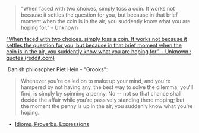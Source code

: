 > "When faced with two choices, simply toss a coin. It works not because it settles the question for you, but because in that brief moment when the coin is in the air, you suddently know what you are hoping for." - Unknown

["When faced with two choices, simply toss a coin. It works not because it settles the question for you, but because in that brief moment when the coin is in the air, you suddently know what you are hoping for." - Unknown : quotes (reddit.com)](https://www.reddit.com/r/quotes/comments/2rvefz/when_faced_with_two_choices_simply_toss_a_coin_it/)

 Danish philosopher Piet Hein - "Grooks":

> Whenever you're called on to make up your mind,
> and you're hampered by not having any,
> the best way to solve the dilemma, you'll find,
> is simply by spinning a penny.
> No -- not so that chance shall decide the affair
> while you're passively standing there moping;
> but the moment the penny is up in the air,
> you suddenly know what you're hoping.

- [Idioms, Proverbs, Expressions](🚿%20shower%20thoughts/idioms/Idioms,%20Proverbs,%20Expressions.md)